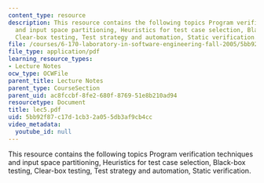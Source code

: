 ```yaml
---
content_type: resource
description: This resource contains the following topics Program verification techniques
  and input space partitioning, Heuristics for test case selection, Black-box testing,
  Clear-box testing, Test strategy and automation, Static verification.
file: /courses/6-170-laboratory-in-software-engineering-fall-2005/5bb92f87c17d1cb32a055db3af9cb4cc_lec5.pdf
file_type: application/pdf
learning_resource_types:
- Lecture Notes
ocw_type: OCWFile
parent_title: Lecture Notes
parent_type: CourseSection
parent_uid: ac8fccbf-8fe2-680f-8769-51e8b210ad94
resourcetype: Document
title: lec5.pdf
uid: 5bb92f87-c17d-1cb3-2a05-5db3af9cb4cc
video_metadata:
  youtube_id: null
---
```

This resource contains the following topics Program verification techniques and input space partitioning, Heuristics for test case selection, Black-box testing, Clear-box testing, Test strategy and automation, Static verification.

